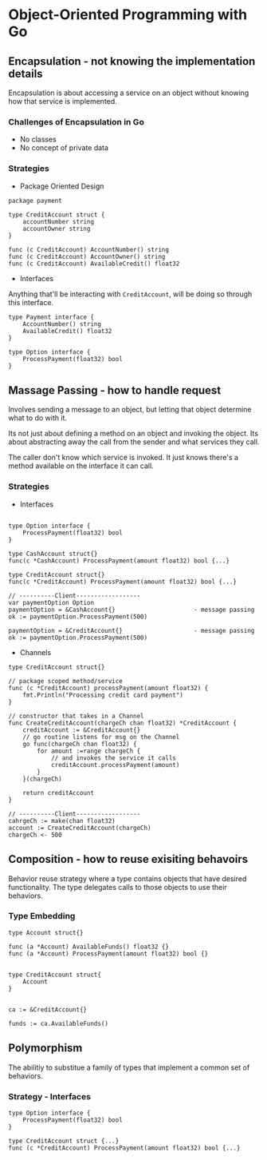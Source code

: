 # Object-Oriented Programming with Go

## Encapsulation - not knowing the implementation details

Encapsulation is about accessing a service on an object without knowing how that service is implemented.

### Challenges of Encapsulation in Go

- No classes
- No concept of private data

### Strategies

- Package Oriented Design

```
package payment

type CreditAccount struct {
    accountNumber string
    accountOwner string
}

func (c CreditAccount) AccountNumber() string
func (c CreditAccount) AccountOwner() string
func (c CreditAccount) AvailableCredit() float32

```

- Interfaces

Anything that'll be interacting with `CreditAccount`, will be doing so through this interface.

```
type Payment interface {
    AccountNumber() string
    AvailableCredit() float32
}

type Option interface {
	ProcessPayment(float32) bool
}

```

## Massage Passing - how to handle request

Involves sending a message to an object, but letting that object determine what to do with it.

Its not just about defining a method on an object and invoking the object. Its about abstracting away the call from the sender and what services they call.

The caller don't know which service is invoked. It just knows there's a method available on the interface it can call.

### Strategies

- Interfaces

```

type Option interface {
    ProcessPayment(float32) bool
}

type CashAccount struct{}
func(c *CashAccount) ProcessPayment(amount float32) bool {...}

type CreditAccount struct{}
func(c *CreditAccount) ProcessPayment(amount float32) bool {...}

// ----------Client------------------
var paymentOption Option
paymentOption = &CashAccount{}                      - message passing
ok := paymentOption.ProcessPayment(500)

paymentOption = &CreditAccount{}                    - message passing
ok := paymentOption.ProcessPayment(500)
```

- Channels

```
type CreditAccount struct{}

// package scoped method/service
func (c *CreditAccount) processPayment(amount float32) {
    fmt.Println("Processing credit card payment")
}

// constructor that takes in a Channel
func CreateCreditAccount(chargeCh chan float32) *CreditAccount {
    creditAccount := &CreditAccount{}
    // go routine listens for msg on the Channel
    go func(chargeCh chan float32) {
        for amount :=range chargeCh {
            // and invokes the service it calls
            creditAccount.processPayment(amount)
        }
    }(chargeCh)

    return creditAccount
}

// ----------Client------------------
cahrgeCh := make(chan float32)
account := CreateCreditAccount(chargeCh)
chargeCh <- 500
```

## Composition - how to reuse exisiting behavoirs


Behavior reuse strategy where a type contains objects that have desired functionality. The type delegates calls to those objects to use their behaviors.

### Type Embedding

```
type Account struct{}

func (a *Account) AvailableFunds() float32 {}
func (a *Account) ProcessPayment(amount float32) bool {}


type CreditAccount struct{
    Account
}


ca := &CreditAccount{}

funds := ca.AvailableFunds()

```

## Polymorphism

The abilitiy to substitue a family of types that implement a common set of behaviors.

### Strategy - Interfaces

```
type Option interface {
	ProcessPayment(float32) bool
}

type CreditAccount struct {...}
func (c *CreditAccount) ProcessPayment(amount float32) bool {...}
```